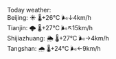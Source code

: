 Today weather:  
Beijing: ☀️   🌡️+26°C 🌬️↓4km/h  
Tianjin: 🌩  🌡️+27°C 🌬️↖15km/h  
Shijiazhuang: 🌦   🌡️+27°C 🌬️→4km/h  
Tangshan: 🌧   🌡️+24°C 🌬️←9km/h  
